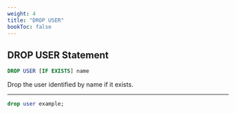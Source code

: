 ```yaml
---
weight: 4
title: "DROP USER"
bookToc: false
---
```


## DROP USER Statement

```SQL
DROP USER [IF EXISTS] name
```

Drop the user identified by name if it exists.

---

```SQL
drop user example;
```
